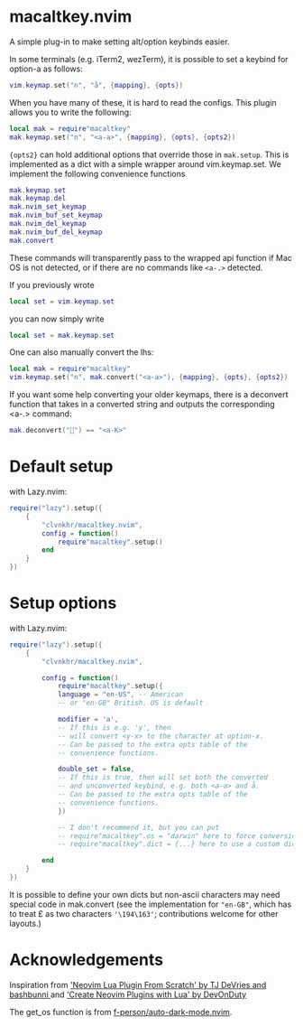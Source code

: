 # macaltkey.nvim

A simple plug-in to make setting alt/option keybinds easier.

In some terminals (e.g. iTerm2, wezTerm), it is possible to set a keybind for
option-a as follows:

```lua
vim.keymap.set("n", "å", {mapping}, {opts})
```

When you have many of these, it is hard to read the configs. This plugin
allows you to write the following:

```lua
local mak = require"macaltkey"
mak.keymap.set("n", "<a-a>", {mapping}, {opts}, {opts2})
```

`{opts2}` can hold additional options that override those in `mak.setup`.
This is implemented as a dict with a simple wrapper around vim.keymap.set.
We implement the following convenience functions

```lua
mak.keymap.set
mak.keymap.del
mak.nvim_set_keymap
mak.nvim_buf_set_keymap
mak.nvim_del_keymap
mak.nvim_buf_del_keymap
mak.convert
```

These commands will transparently pass to the wrapped api function if Mac OS
is not detected, or if there are no commands like `<a-.>` detected.

If you previously wrote

```lua
local set = vim.keymap.set
```

you can now simply write

```lua
local set = mak.keymap.set
```

One can also manually convert the lhs:

```lua
local mak = require"macaltkey"
vim.keymap.set("n", mak.convert("<a-a>"), {mapping}, {opts}, {opts2})
```

If you want some help converting your older keymaps, there is a deconvert function that takes in a converted string and outputs the corresponding <a-.> command:

```lua
mak.deconvert("") == "<a-K>"
```

# Default setup

with Lazy.nvim:

```lua
require("lazy").setup({
    {
        "clvnkhr/macaltkey.nvim",
        config = function()
            require"macaltkey".setup()
        end
    }
})
```

# Setup options

with Lazy.nvim:

```lua
require("lazy").setup({
    {
        "clvnkhr/macaltkey.nvim",

        config = function()
            require"macaltkey".setup({
            language = "en-US", -- American
            -- or "en-GB" British. US is default

            modifier = 'a',
            -- If this is e.g. 'y', then
            -- will convert <y-x> to the character at option-x.
            -- Can be passed to the extra opts table of the
            -- convenience functions.

            double_set = false,
            -- If this is true, then will set both the converted
            -- and unconverted keybind, e.g. both <a-a> and å.
            -- Can be passed to the extra opts table of the
            -- convenience functions.
            })

            -- I don't recommend it, but you can put
            -- require"macaltkey".os = "darwin" here to force conversions.
            -- require"macaltkey".dict = {...} here to use a custom dict.

        end
    }
})
```

It is possible to define your own dicts but non-ascii characters may need special
code in mak.convert (see the implementation for `"en-GB"`, which has to treat £ as
two characters `'\194\163'`; contributions welcome for other layouts.)

# Acknowledgements

Inspiration from
['Neovim Lua Plugin From Scratch' by TJ DeVries and bashbunni ](https://www.youtube.com/watch?v=n4Lp4cV8YR0)
and ['Create Neovim Plugins with Lua' by DevOnDuty](https://www.youtube.com/watch?v=wkxtHV1hzEY)

The get_os function is from [f-person/auto-dark-mode.nvim](https://github.com/f-person/auto-dark-mode.nvim).
